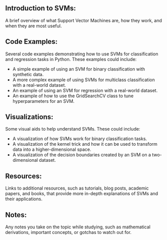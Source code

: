 ## **Introduction to SVMs:** 
A brief overview of what Support Vector Machines are, how they work, and when they are most useful.

## **Code Examples:** 
Several code examples demonstrating how to use SVMs for classification and regression tasks in Python. These examples could include:

- A simple example of using an SVM for binary classification with synthetic data.
- A more complex example of using SVMs for multiclass classification with a real-world dataset.
- An example of using an SVM for regression with a real-world dataset.
- An example of how to use the GridSearchCV class to tune hyperparameters for an SVM.

## **Visualizations:** 
Some visual aids to help understand SVMs. These could include:

- A visualization of how SVMs work for binary classification tasks.
- A visualization of the kernel trick and how it can be used to transform data into a higher-dimensional space.
- A visualization of the decision boundaries created by an SVM on a two-dimensional dataset.

## **Resources:** 
Links to additional resources, such as tutorials, blog posts, academic papers, and books, that provide more in-depth explanations of SVMs and their applications.

## **Notes:** 
Any notes you take on the topic while studying, such as mathematical derivations, important concepts, or gotchas to watch out for.
